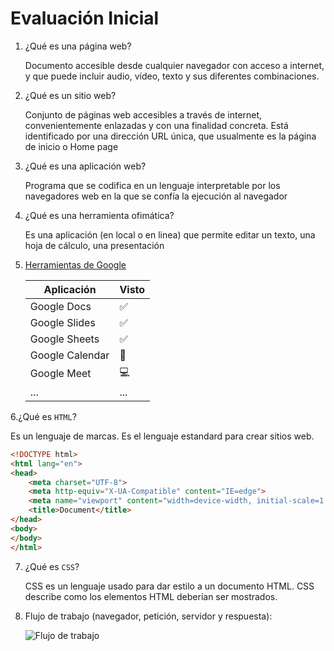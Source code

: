 # Evaluación Inicial
1. ¿Qué es una página web?

   Documento accesible desde cualquier navegador con acceso a internet, y que puede incluir audio, vídeo, texto y sus diferentes combinaciones.
  
2. ¿Qué es un sitio web?

   Conjunto de páginas web accesibles a través de internet, convenientemente enlazadas y con una finalidad concreta. Está identificado por una dirección URL única, que usualmente es la    página de inicio o Home page
   
3. ¿Qué es una aplicación web?

   Programa que se codifica en un lenguaje interpretable por los navegadores web en la que se confía la ejecución al navegador
   
4. ¿Qué es una herramienta ofimática?

   Es una aplicación (en local o en linea) que permite editar un texto, una hoja de cálculo, una presentación
  
5. [Herramientas de Google](https://www.google.com/intl/es-419/chrome/browser-tools/)

   | Aplicación      | Visto |
   |-----------------|-------|
   | Google Docs     | ✅   |    
   | Google Slides   | ✅   |
   | Google Sheets   | ✅   |
   | Google Calendar | 📆   |   
   | Google Meet     | 💻   |
   | ...             |  ... |
   
6.¿Qué es `HTML`?
   
   Es un lenguaje de marcas. Es el lenguaje estandard para crear sitios web.
   ```HTML
   <!DOCTYPE html>
   <html lang="en">
   <head>
       <meta charset="UTF-8">
       <meta http-equiv="X-UA-Compatible" content="IE=edge">
       <meta name="viewport" content="width=device-width, initial-scale=1.0">
       <title>Document</title>
   </head>
   <body>
   </body>
   </html>
   ```
     
7. ¿Qué es `CSS`?
    
    CSS es un lenguaje usado para dar estilo a un documento HTML. CSS describe como los 
    elementos HTML deberían ser mostrados.
    
8. Flujo de trabajo (navegador, petición, servidor y respuesta):

   ![Flujo de trabajo](https://camo.githubusercontent.com/4dc59108a963885608fb0b126e7a65f04f7e59d8eec09c2e653da2435f4ecc2b/68747470733a2f2f66702e6a6f7365646f6d696e676f2e6f72672f69617767732f7530312f696d672f64735f70726f636573735f7374617469632e706e67)

     
  

